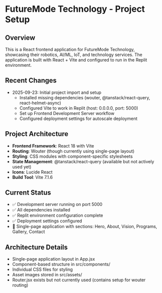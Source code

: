# FutureMode Technology - Project Setup

## Overview
This is a React frontend application for FutureMode Technology, showcasing their robotics, AI/ML, IoT, and technology services. The application is built with React + Vite and configured to run in the Replit environment.

## Recent Changes
- 2025-09-23: Initial project import and setup
  - Installed missing dependencies (wouter, @tanstack/react-query, react-helmet-async)
  - Configured Vite to work in Replit (host: 0.0.0.0, port: 5000)
  - Set up Frontend Development Server workflow
  - Configured deployment settings for autoscale deployment

## Project Architecture
- **Frontend Framework**: React 18 with Vite
- **Routing**: Wouter (though currently using single-page layout)
- **Styling**: CSS modules with component-specific stylesheets
- **State Management**: @tanstack/react-query (available but not actively used yet)
- **Icons**: Lucide React
- **Build Tool**: Vite 7.1.6

## Current Status
- ✅ Development server running on port 5000
- ✅ All dependencies installed
- ✅ Replit environment configuration complete
- ✅ Deployment settings configured
- 📱 Single-page application with sections: Hero, About, Vision, Programs, Gallery, Contact

## Architecture Details
- Single-page application layout in App.jsx
- Component-based structure in src/components/
- Individual CSS files for styling
- Asset images stored in src/assets/
- Router.jsx exists but not currently used (contains setup for wouter routing)